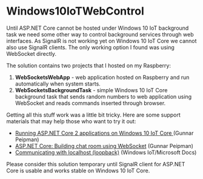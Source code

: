 # Windows10IoTWebControl

Until ASP.NET Core cannot be hosted under Windows 10 IoT background task we need some other way to control background services through web interfaces. As SignalR is not working yet on Windows 10 IoT Core we cannot also use SignalR clients. The only working option I found was using WebSocket directly.

The solution contains two projects that I hosted on my Raspberry:

1. **WebSocketsWebApp** - web application hosted on Raspberry and run automatically when system starts.
2. **WebSocketsBackgroundTask** - simple Windows 10 IoT Core background task that sends random numbers to web application using WebSocket and reads commands inserted through browser.

Getting all this stuff work was a little bit tricky. Here are some support materials that may help those who want to try it out:

* [Running ASP.NET Core 2 applications on Windows 10 IoT Core ](http://gunnarpeipman.com/2017/12/aspnet-core-windows-iot/) (Gunnar Peipman)
* [ASP.NET Core: Building chat room using WebSocket](http://gunnarpeipman.com/2017/03/aspnet-core-websocket-chat/) (Gunnar Peipman)
* [Communicating with localhost (loopback)](https://docs.microsoft.com/en-us/windows/iot-core/develop-your-app/loopback) (Windows IoT/Microsoft Docs)

Please consider this solution temporary until SignalR client for ASP.NET Core is usable and works stable on Windows 10 IoT Core.
